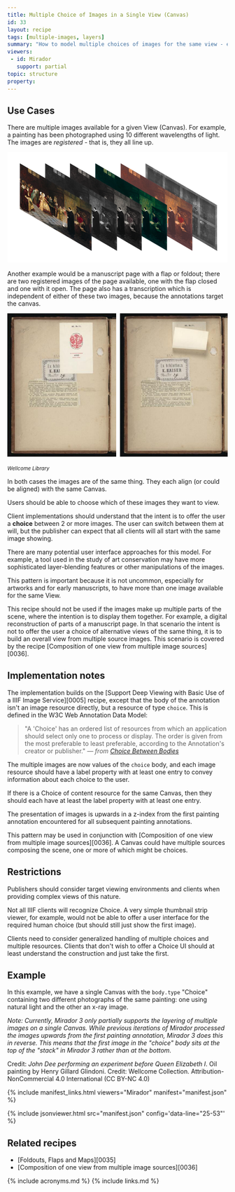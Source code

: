 ```yaml
---
title: Multiple Choice of Images in a Single View (Canvas)
id: 33
layout: recipe
tags: [multiple-images, layers]
summary: "How to model multiple choices of images for the same view - e.g., layers, multispectral images."
viewers:
 - id: Mirador
   support: partial
topic: structure
property:
---
```



## Use Cases

There are multiple images available for a given View (Canvas). For example, a painting has been photographed using 10 different wavelengths of light. The images are _registered_ - that is, they all line up.

![Illustration of image registration concept](image_registration.png)

Another example would be a manuscript page with a flap or foldout; there are two registered images of the page available, one with the flap closed and one with it open. The page also has a transcription which is independent of either of these two images, because the annotations target the canvas.

![two photographs of a book page with the flap down and raised](choice-flap.png)

_<small>Wellcome Library</small>_

In both cases the images are of the same thing. They each align (or could be aligned) with the same Canvas.

Users should be able to choose which of these images they want to view.

Client implementations should understand that the intent is to offer the user a **choice** between 2 or more images. The user can switch between them at will, but the publisher can expect that all clients will all start with the same image showing.

There are many potential user interface approaches for this model. For example, a tool used in the study of art conservation may have more sophisticated layer-blending features or other manipulations of the images.

This pattern is important because it is not uncommon, especially for artworks and for early manuscripts, to have more than one image available for the same View.

This recipe should not be used if the images make up multiple parts of the scene, where the intention is to display them together. For example, a digital reconstruction of parts of a manuscript page. In that scenario the intent is not to offer the user a choice of alternative views of the same thing, it is to build an overall view from multiple source images. This scenario is covered by the recipe [Composition of one view from multiple image sources][0036].  

## Implementation notes

The implementation builds on the [Support Deep Viewing with Basic Use of a IIIF Image Service][0005] recipe, except that the body of the annotation isn't an image resource directly, but a resource of type `choice`. This is defined in the W3C Web Annotation Data Model:

> "A 'Choice' has an ordered list of resources from which an application should select only one to process or display. The order is given from the most preferable to least preferable, according to the Annotation's creator or publisher." *— from [Choice Between Bodies](https://www.w3.org/TR/annotation-model/#choice-between-bodies)*

The multiple images are now values of the `choice` body, and each image resource should have a label property with at least one entry to convey information about each choice to the user.

If there is a Choice of content resource for the same Canvas, then they should each have at least the label property with at least one entry.

The presentation of images is upwards in a z-index from the first painting annotation encountered for all subsequent painting annotations.

This pattern may be used in conjunction with [Composition of one view from multiple image sources][0036]. A Canvas could have multiple sources composing the scene, one or more of which might be choices.


## Restrictions

Publishers should consider target viewing environments and clients when providing complex views of this nature.

Not all IIIF clients will recognize Choice. A very simple thumbnail strip viewer, for example, would not be able to offer a user interface for the required human choice (but should still just show the first image).

Clients need to consider generalized handling of multiple choices and multiple resources.
Clients that don't wish to offer a Choice UI should at least understand the construction and just take the first.

## Example

In this example, we have a single Canvas with the `body.type` "Choice" containing two different photographs of the same painting: one using natural light and the other an x-ray image.

*Note: Currently, Mirador 3 only partially supports the layering of multiple images on a single Canvas. While previous iterations of Mirador processed the images upwards from the first painting annotation, Mirador 3 does this in reverse. This means that the first image in the "choice" body sits at the top of the "stack" in Mirador 3 rather than at the bottom.*

Credit: *John Dee performing an experiment before Queen Elizabeth I*. Oil painting by Henry Gillard Glindoni. Credit: Wellcome Collection. Attribution-NonCommercial 4.0 International (CC BY-NC 4.0)

{% include manifest_links.html viewers="Mirador" manifest="manifest.json" %}

{% include jsonviewer.html src="manifest.json" config='data-line="25-53"' %}

## Related recipes

* [Foldouts, Flaps and Maps][0035]
* [Composition of one view from multiple image sources][0036]


{% include acronyms.md %}
{% include links.md %}
